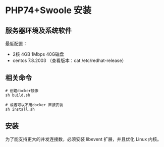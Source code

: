 # PHP74+Swoole 安装

## 服务器环境及系统软件
最低配置：
- 2核 4GB 1Mbps 40G磁盘
- centos 7.8.2003 （查看版本：cat /etc/redhat-release）


## 相关命令
```
# 创建docker镜像
sh build.sh

# 或者可以不用docker 直接安装
sh install.sh
```

## 安装

为了能支持更大的并发连接数，必须安装 libevent 扩展，并且优化 Linux 内核。

